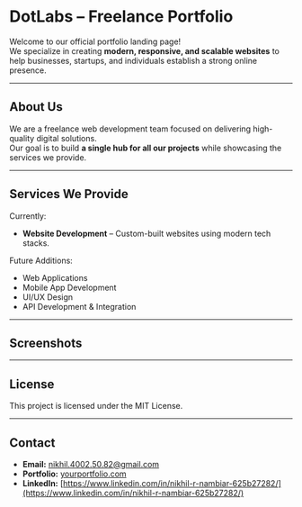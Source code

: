 # DotLabs – Freelance Portfolio

Welcome to our official portfolio landing page!  
We specialize in creating **modern, responsive, and scalable websites** to help businesses, startups, and individuals establish a strong online presence.

---

## About Us
We are a freelance web development team focused on delivering high-quality digital solutions.  
Our goal is to build **a single hub for all our projects** while showcasing the services we provide.

---

## Services We Provide
Currently:
- **Website Development** – Custom-built websites using modern tech stacks.

Future Additions:
- Web Applications
- Mobile App Development
- UI/UX Design
- API Development & Integration

---

## Screenshots

---

## License
This project is licensed under the MIT License.

---

## Contact
- **Email:** [nikhil.4002.50.82@gmail.com](mailto:your-email@example.com)  
- **Portfolio:** [yourportfolio.com](https://yourportfolio.com)  
- **LinkedIn:** [https://www.linkedin.com/in/nikhil-r-nambiar-625b27282/](https://www.linkedin.com/in/nikhil-r-nambiar-625b27282/)
